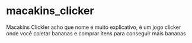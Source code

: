 # macakins_clicker
Macakins Clickler acho que nome é muito explicativo, é um jogo clicker onde você coletar bananas e comprar itens para conseguir mais bananas
